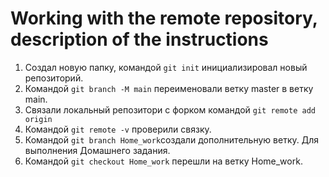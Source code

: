 # Working with the remote repository, description of the instructions
1. Создал новую папку, командой `git init` инициализировал новый репозиторий.  
2. Командой `git branch -M main` переименовали ветку master в ветку main.  
3. Связали локальный репозитори с форком командой `git remote add origin`
4. Командой `git remote -v` проверили связку.  
5. Командой `git branch Home_work`создали дополнительную ветку. Для выполнения Домашнего задания.
6. Командой `git checkout Home_work` перешли на ветку
Home_work.